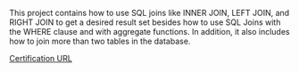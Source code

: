This project contains how to use SQL joins like INNER JOIN, LEFT JOIN, and RIGHT JOIN to get a desired result set besides how to use SQL Joins with the WHERE clause and with aggregate functions. In addition, it also includes how to join more than two tables in the database.

[Certification URL](https://www.coursera.org/account/accomplishments/verify/V852DZWUDY2S)